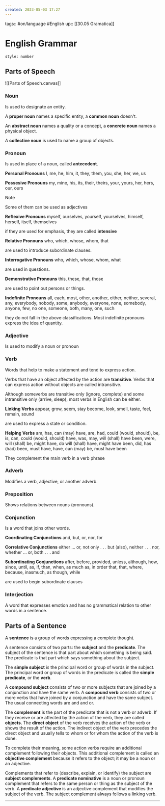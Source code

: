 ```yaml
---
created: 2023-05-03 17:27
---
```

tags:: #on/language #English
up:: [[30.05 Gramatica]]
# English Grammar
```toc
style: number
```

## Parts of Speech
![[Parts of Speech.canvas]]
### Noun
Is used to designate an entity.

A **proper noun** names a specific entity, a **common noun** doesn't.

An **abstract noun** names a quality or a concept, a **concrete noun** names a physical object.

A **collective noun** is used to name a group of objects.

### Pronoun
Is used in place of a noun, called **antecedent**.

**Personal Pronouns**
I, me, he, him, it, they, them, you, she, her, we, us

**Possesive Pronouns**
my, mine, his, its, their, theirs, your, yours, her, hers, our, ours

> [!note]
> Some of them can be used as adjectives

**Reflexive Pronouns**
myself, ourselves, yourself, yourselves, himself, herself, itself, themselves

if they are used for emphasis, they are called **intensive**

**Relative Pronouns**
who, which, whose, whom, that

are used to introduce subordinate clauses.

**Interrogative Pronouns**
who, which, whose, whom, what

are used in questions.

**Demonstrative Pronouns**
this, these, that, those

are used to point out persons or things.

**Indefinite Pronouns**
all, each, most, other, another, either, neither, several, any, everybody, nobody, some, anybody, everyone, none, somebody, anyone, few, no one, someone, both, many, one, such

they do not fall in the above classifications. Most indefinite pronouns express the idea of quantity. 

### Adjective
Is used to modify a noun or pronoun

### Verb
Words that help to make a statement and tend to express action.

Verbs that have an object affected by the action are **transitive**. Verbs that can express action without objects are called intransitive.

Although someverbs are transitive only (ignore, complete) and some intransitive only (arrive, sleep), most verbs in English can be either.

**Linking Verbs**
appear, grow, seem, stay become, look, smell, taste, feel, remain, sound

are used to express a state or condition.

**Helping Verbs**
am, has, can (may) have, are, had, could (would, should), be, is, can, could (would, should) have, was, may, will (shall) have been, were, will (shall) be, might have, do will (shall) have, might have been, did, has (had) been, must have, have, can (may) be, must have been

They complement the main verb in a verb phrase

### Adverb
Modifies a verb, adjective, or another adverb.

### Preposition
Shows relations between nouns (pronouns).

### Conjunction
Is a word that joins other words.

**Coordinating Conjunctions**
and, but, or, nor, for

**Correlative Conjunctions**
either ... or, not only . . . but (also), neither . . . nor, whether ... or, both . . . and

**Subordinating Conjunctions**
after, before, provided, unless, although, how, since, until, as, if, than, when, as much as, in order that, that, where, because, inasmuch, as though, while

are used to begin subordinate clauses

### Interjection
A word that expresses emotion and has no grammatical relation to other words in a sentence.

## Parts of a Sentence
A **sentence** is a group of words expressing a complete thought.

A sentence consists of two parts: the **subject** and the **predicate**. The subject of the sentence is that part about which something is being said. The predicate is that part which says something about the subject.

The **simple subject** is the principal word or group of words in the subject. The principal word or group of words in the predicate is called the **simple predicate**, or the **verb**.

A **compound subject** consists of two or more subjects that are joined by a conjunction and have the same verb. A **compound verb** consists of two or more
verbs that have joined by a conjunction and have the same subject. The usual connecting words are and and or.

The **complement** is the part of the predicate that is not a verb or adverb. If they receive or are affected by the action of the verb, they are called **objects**. The **direct object** of the verb receives the action of the verb or shows the result of the action. The indirect object of the verb precedes the direct object and usually tells to whom or for whom the action of the verb is done.

To complete their meaning, some action verbs require an additional complement following their objects. This additional complement is called an **objective complement** because it refers to the object; it may be a noun or an adjective. 

Complements that refer to (describe, explain, or identify) the subject are **subject complements**. A **predicate nominative** is a noun or pronoun complement that refers to the same person or thing as the subject of the verb. A **predicate adjective** is an adjective complement that modifies the subject of the verb. The subject complement always follows a linking verb.
___
